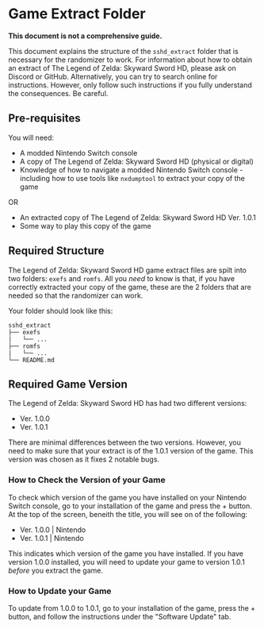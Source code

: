 # Game Extract Folder

**This document is not a comprehensive guide.**

This document explains the structure of the `sshd_extract` folder that is
necessary for the randomizer to work. For information about how to obtain an
extract of The Legend of Zelda: Skyward Sword HD, please ask on Discord or
GitHub. Alternatively, you can try to search online for instructions. However,
only follow such instructions if you fully understand the consequences.
Be careful.

## Pre-requisites

You will need:

* A modded Nintendo Switch console
* A copy of The Legend of Zelda: Skyward Sword HD (physical or digital)
* Knowledge of how to navigate a modded Nintendo Switch console - including
  how to use tools like `nxdumptool` to extract your copy of the game

OR

* An extracted copy of The Legend of Zelda: Skyward Sword HD Ver. 1.0.1
* Some way to play this copy of the game

## Required Structure

The Legend of Zelda: Skyward Sword HD game extract files are spilt into two
folders: `exefs` and `romfs`. All you *need* to know is that, if you have
correctly extracted your copy of the game, these are the 2 folders that are
needed so that the randomizer can work.

Your folder should look like this:

```
sshd_extract
├── exefs
|   └── ...
├── romfs
|   └── ...
└── README.md
```

## Required Game Version

The Legend of Zelda: Skyward Sword HD has had two different versions:

* Ver. 1.0.0
* Ver. 1.0.1

There are minimal differences between the two versions. However, you need to
make sure that your extract is of the 1.0.1 version of the game. This version
was chosen as it fixes 2 notable bugs.

### How to Check the Version of your Game

To check which version of the game you have installed on your Nintendo Switch
console, go to your installation of the game and press the + button. At the
top of the screen, beneith the title, you will see on of the following:

* Ver. 1.0.0 | Nintendo
* Ver. 1.0.1 | Nintendo

This indicates which version of the game you have installed. If you have
version 1.0.0 installed, you will need to update your game to version 1.0.1
*before* you extract the game.

### How to Update your Game

To update from 1.0.0 to 1.0.1, go to your installation of the game, press
the + button, and follow the instructions under the "Software Update" tab.
